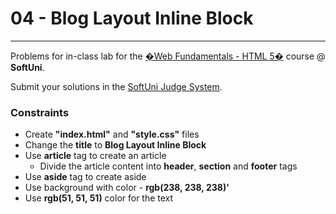 # 04 - Blog Layout Inline Block
------
Problems for in-class lab for the [�Web Fundamentals - HTML 5�](https://softuni.bg/trainings/2265/web-fundamentals-html5-january-2019/) course @ **SoftUni**.

Submit your solutions in the [SoftUni Judge System](https://judge.softuni.bg/Contests/1235/CSS-Box-Model).

### Constraints
 * Create **"index.html"** and **"style.css"** files
 * Change the **title** to **Blog Layout Inline Block**
 * Use **article** tag to create an article
    * Divide the article content into **header**, **section** and **footer** tags  
 * Use **aside** tag to create aside 
 * Use background with color - **rgb(238, 238, 238)'**
 * Use **rgb(51, 51, 51)** color for the text